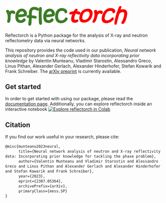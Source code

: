 <img src="https://raw.githubusercontent.com/schreiber-lab/reflectorch/dev_vm/docs/reflectorch_logo.png?token=GHSAT0AAAAAACOZH257GWTMS6JNTKQAZC5SZPZQ3XQ" alt="reflectorch banner" width="400"/>


Reflectorch is a Python package for the analysis of X-ray and neutron reflectometry data via neural networks. 

This repository provides the code used in our publication, *Neural network analysis of neutron and X-ray reflectivity data 
incorporating prior knowledge* by Valentin Munteanu, Vladimir Starostin, Alessandro Greco, Linus Pithan, Alexander Gerlach, Alexander Hinderhofer, Stefan Kowarik and Frank Schreiber. The [arXiv preprint](https://arxiv.org/abs/2307.05364) is currently available.  

## Get started

In order to get started with using our package, please read the [documentation page](https://).
Additionally, you can explore reflectorch inside an interactive notebook [![Explore reflectorch in Colab](https://colab.research.google.com/assets/colab-badge.svg)](https://colab.research.google.com/github/vmunteanu/reflectorch/blob/master/explore_reflectorch.ipynb)<br>


## Citation
If you find our work useful in your research, please cite:
```
@misc{munteanu2023neural,
      title={Neural network analysis of neutron and X-ray reflectivity data: Incorporating prior knowledge for tackling the phase problem}, 
      author={Valentin Munteanu and Vladimir Starostin and Alessandro Greco and Linus Pithan and Alexander Gerlach and Alexander Hinderhofer and Stefan Kowarik and Frank Schreiber},
      year={2023},
      eprint={2307.05364},
      archivePrefix={arXiv},
      primaryClass={eess.SP}
}
```